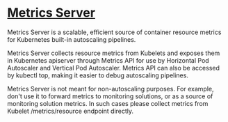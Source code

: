 # [Metrics Server](https://github.com/kubernetes-sigs/metrics-server)

Metrics Server is a scalable, efficient source of container resource metrics for
Kubernetes built-in autoscaling pipelines.

Metrics Server collects resource metrics from Kubelets and exposes them in Kubernetes apiserver
through Metrics API for use by Horizontal Pod Autoscaler and Vertical Pod Autoscaler.
Metrics API can also be accessed by kubectl top, making it easier to debug autoscaling pipelines.

Metrics Server is not meant for non-autoscaling purposes.
For example, don't use it to forward metrics to monitoring solutions,
or as a source of monitoring solution metrics.
In such cases please collect metrics from Kubelet /metrics/resource endpoint directly.
